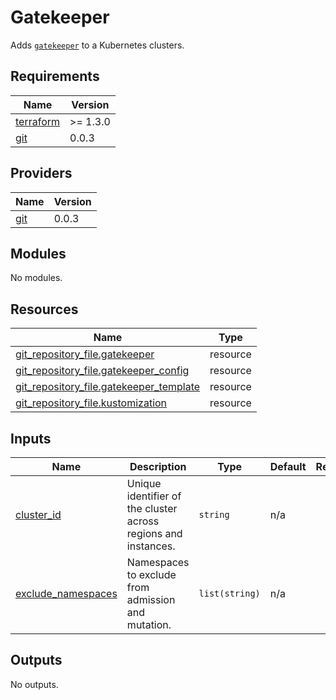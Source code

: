 # Gatekeeper

Adds [`gatekeeper`](https://github.com/open-policy-agent/gatekeeper) to a Kubernetes clusters.

## Requirements

| Name | Version |
|------|---------|
| <a name="requirement_terraform"></a> [terraform](#requirement\_terraform) | >= 1.3.0 |
| <a name="requirement_git"></a> [git](#requirement\_git) | 0.0.3 |

## Providers

| Name | Version |
|------|---------|
| <a name="provider_git"></a> [git](#provider\_git) | 0.0.3 |

## Modules

No modules.

## Resources

| Name | Type |
|------|------|
| [git_repository_file.gatekeeper](https://registry.terraform.io/providers/xenitab/git/0.0.3/docs/resources/repository_file) | resource |
| [git_repository_file.gatekeeper_config](https://registry.terraform.io/providers/xenitab/git/0.0.3/docs/resources/repository_file) | resource |
| [git_repository_file.gatekeeper_template](https://registry.terraform.io/providers/xenitab/git/0.0.3/docs/resources/repository_file) | resource |
| [git_repository_file.kustomization](https://registry.terraform.io/providers/xenitab/git/0.0.3/docs/resources/repository_file) | resource |

## Inputs

| Name | Description | Type | Default | Required |
|------|-------------|------|---------|:--------:|
| <a name="input_cluster_id"></a> [cluster\_id](#input\_cluster\_id) | Unique identifier of the cluster across regions and instances. | `string` | n/a | yes |
| <a name="input_exclude_namespaces"></a> [exclude\_namespaces](#input\_exclude\_namespaces) | Namespaces to exclude from admission and mutation. | `list(string)` | n/a | yes |

## Outputs

No outputs.
